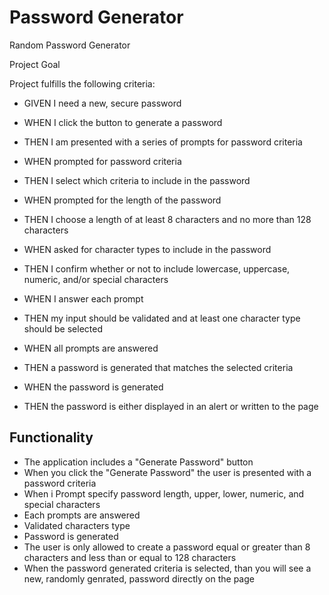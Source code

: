 # Password Generator

Random Password Generator

Project Goal

Project fulfills the following criteria:

- GIVEN I need a new, secure password

- WHEN I click the button to generate a password

- THEN I am presented with a series of prompts for password criteria

- WHEN prompted for password criteria

- THEN I select which criteria to include in the password

- WHEN prompted for the length of the password

- THEN I choose a length of at least 8 characters and no more than 128 characters

- WHEN asked for character types to include in the password

- THEN I confirm whether or not to include lowercase, uppercase, numeric, and/or special characters

- WHEN I answer each prompt

- THEN my input should be validated and at least one character type should be selected

- WHEN all prompts are answered

- THEN a password is generated that matches the selected criteria

- WHEN the password is generated

- THEN the password is either displayed in an alert or written to the page



## Functionality
- The application includes a "Generate Password" button
- When you click the "Generate Password" the user is presented with a password criteria
- When i Prompt specify password length, upper, lower, numeric, and special characters
- Each prompts are answered
- Validated characters type 
- Password is generated
- The user is only allowed to create a password equal or greater than 8 characters and less than or equal to 128 characters
- When the password generated criteria is selected, than you will see a new, randomly genrated, password directly on the page



